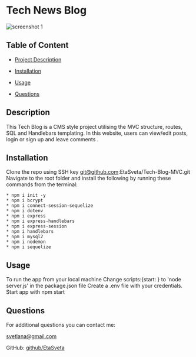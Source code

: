
  # Tech News Blog

  ![screenshot 1](https://user-images.githubusercontent.com/109307665/201497349-102703ff-8d6f-42e5-bf29-2446ca9dab23.png)


  ## Table of Content
  - [Project Description](#description)
  - [Installation](#installation)
  - [Usage](#usage)
  
 
  - [Questions](#questions)

  ## Description
  This Tech Blog is a CMS style project utilising the MVC structure, routes, SQL and Handlebars templating. In this website, users can view/edit posts, login or sign up and leave comments .

  ## Installation
  Clone the repo using SSH key git@github.com:EtaSveta/Tech-Blog-MVC.git
  Navigate to the root folder and install the following by running these commands from the  terminal: 

    * npm i init -y
    * npm i bcrypt
    * npm i connect-session-sequelize
    * npm i dotenv
    * npm i express
    * npm i express-handlebars
    * npm i express-session
    * npm i handlebars
    * npm i mysql2
    * npm i nodemon
    * npm i sequelize

  
  ## Usage
  To run the app from your local machine
  Change scripts:{start: } to 'node server.js' in the package.json file 
  Create a .env file with your credentials.
  Start app with npm start 

  
  ## Questions
  For additional questions you can contact me:

  svetlana@gmail.com

  GitHub: [github/EtaSveta](http://github.com/EtaSveta)


